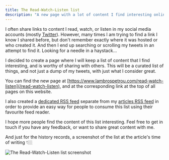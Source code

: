```yaml
---
title: The Read-Watch-Listen list
description: "A new page with a lot of content I find interesting online, including articles, videos, and audio/podcasts."
---
```


I often share links to content I read, watch, or listen in my social media accounts (mostly [Twitter](https://twitter.com/LambrosPetrou)).
However, many times I am trying to find a link I know I shared before, but don't remember exactly where it was hosted or who created it. And then I end up searching or scrolling my tweets in an attempt to find it. Looking for a needle in a haystack...

I decided to create a page where I will keep a list of content that I find interesting, and is worthy of sharing with others. This will be a curated list of things, and not just a dump of my tweets, with just what I consider great.

You can find the new page at [https://www.lambrospetrou.com/read-watch-listen](/read-watch-listen), and at the corresponding link at the top of all pages on this website.

I also created a [dedicated RSS feed](/feed/read-watch-listen.rss.xml) separate from my [articles RSS feed](/feed/rss.xml) in order to provide an easy way for people to consume this list using their favourite feed reader.

I hope more people find the content of this list interesting. Feel free to get in touch if you have any feedback, or want to share great content with me.

And just for the history records, a screenshot of the list at the article's time of writing 👇🏼

![The Read-Watch-Listen list screenshot](/articles-data/2021-03-14-the-read-watch-listen-list/rwl-screenshot.png)
